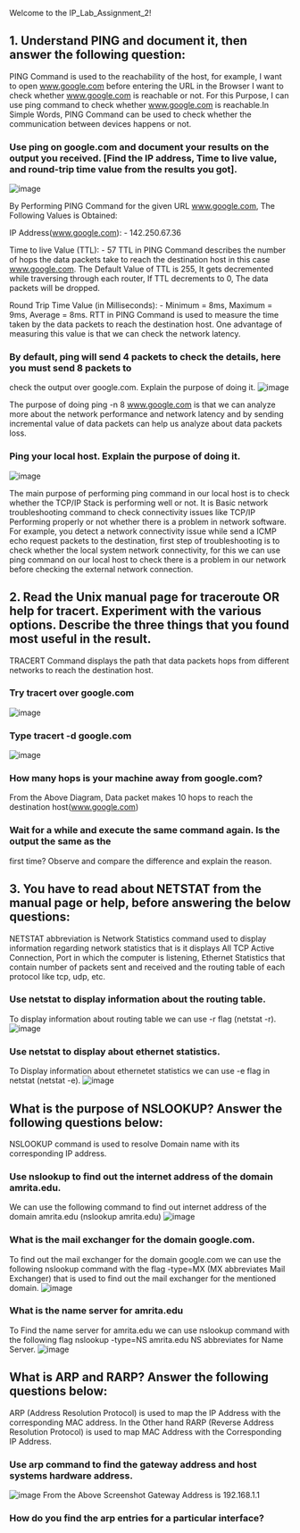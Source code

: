 Welcome to the IP_Lab_Assignment_2!

## 1. Understand PING and document it, then answer the following question:
PING Command is used to the reachability of the host, for example, I want to open www.google.com before entering the URL in the Browser I want to check whether www.google.com is reachable or not. For this Purpose, I can use ping command to check whether www.google.com is reachable.In Simple Words, PING Command can be used to check whether the communication between devices happens or not.

### Use ping on google.com and document your results on the output you received. [Find the IP address, Time to live value, and round-trip time value from the results you got].
![image](https://github.com/giridharan-6701/IP_Lab_Assignment_2/assets/94190302/e00524d3-2fd4-4c5a-b938-1108c76edf37)

By Performing PING Command for the given URL www.google.com, The Following Values is Obtained:

IP Address(www.google.com): - 142.250.67.36

Time to live Value (TTL): - 57
TTL in PING Command describes the number of hops the data packets take to reach the destination host in this case www.google.com. The Default Value of TTL is 255, It gets decremented while traversing through each router, If TTL decrements to 0, The data packets will be dropped.

Round Trip Time Value (in Milliseconds): - Minimum = 8ms, Maximum = 9ms, Average = 8ms.
RTT in PING Command is used to measure the time taken by the data packets to reach the destination host. One advantage of measuring this value is that we can check the network latency.

### By default, ping will send 4 packets to check the details, here you must send 8 packets to 
check the output over google.com. Explain the purpose of doing it.
![image](https://github.com/giridharan-6701/IP_Lab_Assignment_2/assets/94190302/addaa84d-1fe6-4b62-8b4c-76c0d8fb8eaf)

The purpose of doing ping -n 8 www.google.com is that we can analyze more about the network performance and network latency and by sending incremental value of data packets can help us analyze about data packets loss.

### Ping your local host. Explain the purpose of doing it.
![image](https://github.com/giridharan-6701/IP_Lab_Assignment_2/assets/94190302/9cdac284-c21d-4750-9c0e-c970ca1bc98e)

The main purpose of performing ping command in our local host is to check whether the TCP/IP Stack is performing well or not. It is Basic network troubleshooting command to check connectivity issues like TCP/IP Performing properly or not whether there is a problem in network software. For example, you detect a network connectivity issue while send a ICMP echo request packets to the destination, first step of troubleshooting is to check whether the local system network connectivity, for this we can use ping command on our local host to check there is a problem in our network before checking the external network connection.

## 2. Read the Unix manual page for traceroute OR help for tracert. Experiment with the various options. Describe the three things that you found most useful in the result. 

TRACERT Command displays the path that data packets hops from different networks to reach the destination host.

### Try tracert over google.com 
![image](https://github.com/giridharan-6701/IP_Lab_Assignment_2/assets/94190302/47706a01-f3dd-4913-b37b-542f334a8972)

### Type tracert -d google.com
![image](https://github.com/giridharan-6701/IP_Lab_Assignment_2/assets/94190302/9beb91e2-e587-4a02-a09a-9630e3384a8d)

### How many hops is your machine away from google.com?
From the Above Diagram, Data packet makes 10 hops to reach the destination host(www.google.com)

### Wait for a while and execute the same command again. Is the output the same as the 
first time? Observe and compare the difference and explain the reason. 



## 3. You have to read about NETSTAT from the manual page or help, before answering the below questions:

NETSTAT abbreviation is Network Statistics command used to display information regarding network statistics that is it displays All TCP Active Connection, Port in which the computer is listening, Ethernet Statistics that contain number of packets sent and received and the routing table of each protocol like tcp, udp, etc.

### Use netstat to display information about the routing table. 
To display information about routing table we can use -r flag (netstat -r).
![image](https://github.com/giridharan-6701/IP_Lab_Assignment_2/assets/94190302/84d363b1-5f62-4139-9042-576373bce9b7)

### Use netstat to display about ethernet statistics. 
To Display information about ethernetet statistics we can use -e flag in netstat (netstat -e).
![image](https://github.com/giridharan-6701/IP_Lab_Assignment_2/assets/94190302/e0f4f69c-8d21-4c0c-be04-a732bec2fe85)

## What is the purpose of NSLOOKUP? Answer the following questions below: 
NSLOOKUP command is used to resolve Domain name with its corresponding IP address.

### Use nslookup to find out the internet address of the domain amrita.edu.
We can use the following command to find out internet address of the domain amrita.edu (nslookup amrita.edu)
![image](https://github.com/giridharan-6701/IP_Lab_Assignment_2/assets/94190302/9cd3333f-606b-463c-9786-e35e915c3cec)

### What is the mail exchanger for the domain google.com.
To find out the mail exchanger for the domain google.com we can use the following nslookup command with the flag -type=MX (MX abbreviates Mail Exchanger) that is used to find out the mail exchanger for the mentioned domain.
![image](https://github.com/giridharan-6701/IP_Lab_Assignment_2/assets/94190302/b674bd3a-f972-4f47-ba65-121f3787a8f5)

### What is the name server for amrita.edu
To Find the name server for amrita.edu we can use nslookup command with the following flag nslookup -type=NS amrita.edu NS abbreviates for Name Server.
![image](https://github.com/giridharan-6701/IP_Lab_Assignment_2/assets/94190302/291f1302-88e4-4061-8da6-b4448ad98ac2)

## What is ARP and RARP? Answer the following questions below: 
ARP (Address Resolution Protocol) is used to map the IP Address with the corresponding MAC address. In the Other hand RARP (Reverse Address Resolution Protocol) is used to map MAC Address with the Corresponding IP Address.

### Use arp command to find the gateway address and host systems hardware address.
![image](https://github.com/giridharan-6701/IP_Lab_Assignment_2/assets/94190302/617fa359-9f82-4d31-83d9-e14112f90822)
From the Above Screenshot Gateway Address is 192.168.1.1

### How do you find the arp entries for a particular interface?


